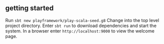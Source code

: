 ## getting started

Run `sbt new playframework/play-scala-seed.g8`
Change into the top level project directory.
Enter `sbt run` to download dependencies and start the system.
In a browser enter `http://localhost:9000` to view the welcome page.
